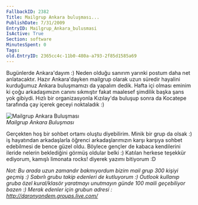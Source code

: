 ```yaml
---
FallbackID: 2382
Title: Mailgrup Ankara buluşması...
PublishDate: 7/31/2009
EntryID: Mailgrup_Ankara_bulusmasi
IsActive: True
Section: software
MinutesSpent: 0
Tags: 
old.EntryID: 2365cc4c-11b0-480a-a793-2f85d1585a69
---
```

Bugünlerde Ankara'dayım :) Neden olduğu sanırım yarınki postum daha net
anlatacaktır. Hazır Ankara'dayken mailgrup olarak uzun süredir hayalini
kurduğumuz Ankara buluşmamızı da yapalım dedik. Hafta içi olması eminim
ki çoğu arkadaşımızın canını sıkmıştır fakat maalesef şimdilik başka
şans yok gibiydi. Hızlı bir organizasyonla Kızılay'da buluşup sonra da
Kocatepe tarafında çay içerek geceyi noktaladık :)

![Mailgrup Ankara
Buluşması](http://cdn.daron.yondem.com/assets/2382/30072009_1.jpg)\
*Mailgrup Ankara Buluşması*

Gerçekten hoş bir sohbet ortamı oluştu diyebilirim. Minik bir grup da
olsak :) iş hayatından arkadaşlarla öğrenci arkadaşlarımızın karşı
karşıya sohbet edebilmesi de bence güzel oldu. Böylece gençler de kabaca
kendilerini ileride nelerin beklediğini görmüş oldular belki :) Katılan
herkese teşekkür ediyorum, kamışlı limonata rocks! diyerek yazımı
bitiyorum :D

*Not: Bu arada uzun zamandır bakmıyordum bizim mail grup 300 kişiyi
geçmiş :) Sabırlı grubu takip edenleri de kutluyorum :) Outlook kullanıp
gruba özel kural/klasör yaratmayı unutmayın günde 100 maili geçebiliyor
bazen :) Merak edenler için grubun adresi :
<http://daronyondem.groups.live.com/>*


